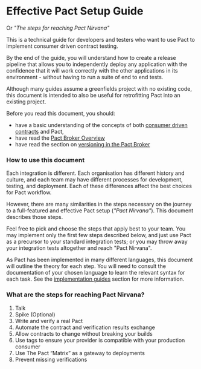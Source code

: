 # Effective Pact Setup Guide

Or _"The steps for reaching Pact Nirvana"_

This is a technical guide for developers and testers who want to use Pact to implement consumer driven contract testing.

By the end of the guide, you will understand how to create a release pipeline that allows you to independently deploy any application with the confidence that it will work correctly with the other applications in its environment - without having to run a suite of end to end tests.

Although many guides assume a greenfields project with no existing code, this document is intended to also be useful for retrofitting Pact into an existing project.

Before you read this document, you should:

* have a basic understanding of the concepts of both [consumer driven contracts](https://martinfowler.com/articles/consumerDrivenContracts.html) and Pact,
* have read the [Pact Broker Overview](pact_broker/overview.md)
* have read the section on [versioning in the Pact Broker](getting_started/versioning_in_the_pact_broker.md)

### How to use this document

Each integration is different. Each organisation has different history and culture, and each team may have different processes for development, testing, and deployment. Each of these differences affect the best choices for Pact workflow.

However, there are many similarities in the steps necessary on the journey to a full-featured and effective Pact setup \(_"Pact Nirvana"_\). This document describes those steps.

Feel free to pick and choose the steps that apply best to your team. You may implement only the first few steps described below, and just use Pact as a precursor to your standard integration tests; or you may throw away your integration tests altogether and reach "Pact Nirvana".

As Pact has been implemented in many different languages, this document will outline the theory for each step. You will need to consult the documentation of your chosen language to learn the relevant syntax for each task. See the [implementation guides](implementation_guides/) section for more information.

### What are the steps for reaching Pact Nirvana?

1. Talk
2. Spike \(Optional\)
3. Write and verify a real Pact
4. Automate the contract and verification results exchange
5. Allow contracts to change without breaking your builds
6. Use tags to ensure your provider is compatible with your production consumer
7. Use The Pact “Matrix” as a gateway to deployments
8. Prevent missing verifications
